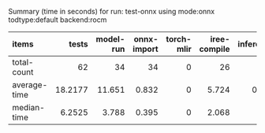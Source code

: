 Summary (time in seconds) for run: test-onnx using mode:onnx todtype:default backend:rocm

| items        |   tests |   model-run |   onnx-import |   torch-mlir |   iree-compile |   inference |
|:-------------|--------:|------------:|--------------:|-------------:|---------------:|------------:|
| total-count  | 62      |      34     |        34     |            0 |         26     |       0     |
| average-time | 18.2177 |      11.651 |         0.832 |            0 |          5.724 |       0.011 |
| median-time  |  6.2525 |       3.788 |         0.395 |            0 |          2.068 |       0     |
